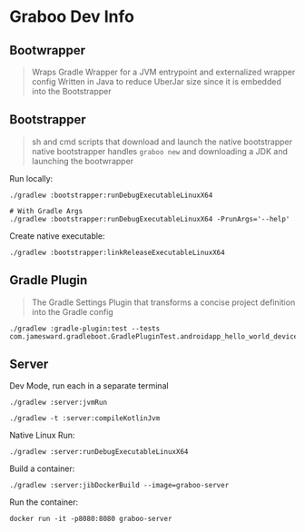 # Graboo Dev Info

## Bootwrapper

> Wraps Gradle Wrapper for a JVM entrypoint and externalized wrapper config
> Written in Java to reduce UberJar size since it is embedded into the Bootstrapper

## Bootstrapper

> sh and cmd scripts that download and launch the native bootstrapper
> native bootstrapper handles `graboo new` and downloading a JDK and launching the bootwrapper

Run locally:
```
./gradlew :bootstrapper:runDebugExecutableLinuxX64

# With Gradle Args
./gradlew :bootstrapper:runDebugExecutableLinuxX64 -PrunArgs='--help'
```

Create native executable:
```
./gradlew :bootstrapper:linkReleaseExecutableLinuxX64
```

## Gradle Plugin

> The Gradle Settings Plugin that transforms a concise project definition into the Gradle config

```
./gradlew :gradle-plugin:test --tests com.jamesward.gradleboot.GradlePluginTest.androidapp_hello_world_device_test
```


## Server

Dev Mode, run each in a separate terminal
```
./gradlew :server:jvmRun
```

```
./gradlew -t :server:compileKotlinJvm
```

<!--
```
./gradlew -t :server-js:wasmJsBrowserDevelopmentExecutableDistribution
```
-->

Native Linux Run:
```
./gradlew :server:runDebugExecutableLinuxX64
```

Build a container:
```
./gradlew :server:jibDockerBuild --image=graboo-server
```

Run the container:
```
docker run -it -p8080:8080 graboo-server
```

<!--
## Configurer

```
./gradlew :configurer:installDist
```

Some other dir
```
<project_dir>/configurer/build/install/configurer/bin/configurer
```

## Release
- Update `README.md` and examples/*/settings.gradle.kts
- `git tag v0.0.x`
- `git push --atomic origin main v0.0.x`
-->